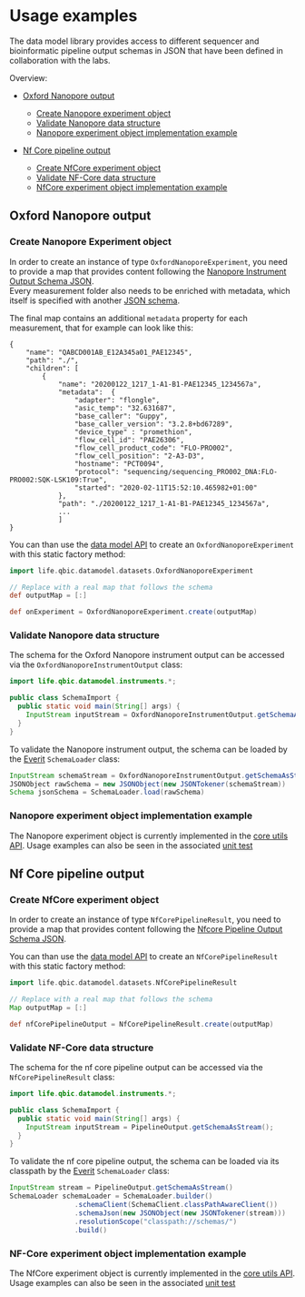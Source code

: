 # Usage examples

The data model library provides access to different sequencer and bioinformatic pipeline output schemas
in JSON that have been defined in collaboration with the labs.

Overview:

- [Oxford Nanopore output](#oxford-nanopore-output)

    * [Create Nanopore experiment object](#create-nanopore-experiment-object)
    * [Validate Nanopore data structure](#validate-nanopore-data-structure)
    * [Nanopore experiment object implementation example](#nanopore-experiment-object-implementation-example)
    
- [Nf Core pipeline output](#data-models)

    * [Create NfCore experiment object](#create-nfcore-experiment-object)
    * [Validate NF-Core data structure](#validate-nf-core-data-structure)
    * [NfCore experiment object implementation example](#nf-core-experiment-object-implementation-example)

## Oxford Nanopore output

### Create Nanopore Experiment object

In order to create an instance of type `OxfordNanoporeExperiment`, you need to provide a map that provides content following the [Nanopore Instrument Output Schema JSON](./src/main/resources/schemas/nanopore-instrument-output.schema.json).  
Every measurement folder also needs to be enriched with metadata, which itself is specified with another [JSON schema](../src/main/resources/schemas/ont-metadata.schema.json).

The final map contains an additional `metadata` property for each measurement, that for example can look like this:

```
{
    "name": "QABCD001AB_E12A345a01_PAE12345",
    "path": "./",
    "children": [
        {
            "name": "20200122_1217_1-A1-B1-PAE12345_1234567a",
            "metadata":  {
                "adapter": "flongle",
                "asic_temp": "32.631687",
                "base_caller": "Guppy",
                "base_caller_version": "3.2.8+bd67289",
                "device_type" : "promethion",
                "flow_cell_id": "PAE26306",
                "flow_cell_product_code": "FLO-PRO002",
                "flow_cell_position": "2-A3-D3",
                "hostname": "PCT0094",
                "protocol": "sequencing/sequencing_PRO002_DNA:FLO-PRO002:SQK-LSK109:True",
                "started": "2020-02-11T15:52:10.465982+01:00"
            },
            "path": "./20200122_1217_1-A1-B1-PAE12345_1234567a",
            ...
            ]
}
```

You can than use the [data model API](../src/main/groovy/life/qbic/datamodel/datasets/OxfordNanoporeExperiment.groovy) to create an `OxfordNanoporeExperiment` with this static factory method:

```groovy
import life.qbic.datamodel.datasets.OxfordNanoporeExperiment

// Replace with a real map that follows the schema
def outputMap = [:]

def onExperiment = OxfordNanoporeExperiment.create(outputMap)
```

### Validate Nanopore data structure

The schema for the Oxford Nanopore instrument output can be accessed via the
`OxfordNanoporeInstrumentOutput` class:

```JAVA
import life.qbic.datamodel.instruments.*;

public class SchemaImport {
  public static void main(String[] args) {
    InputStream inputStream = OxfordNanoporeInstrumentOutput.getSchemaAsStream();
  }
}
```

To validate the Nanopore instrument output, the schema can be loaded by the [Everit](https://github.com/everit-org/json-schema)
`SchemaLoader` class:

```java
InputStream schemaStream = OxfordNanoporeInstrumentOutput.getSchemaAsStream()
JSONObject rawSchema = new JSONObject(new JSONTokener(schemaStream))
Schema jsonSchema = SchemaLoader.load(rawSchema)
```

### Nanopore experiment object implementation example

The Nanopore experiment object is currently implemented in the [core utils API](../src/main/groovy/life/qbic/datamodel/datasets/datastructure/OxfordNanoporeExperimentSpec.groovy). 
Usage examples can also be seen in the associated [unit test](../src/test/groovy/life/qbic/datamodel/datasets/datastructure/OxfordNanoporeExperimentSpec.groovy)

## Nf Core pipeline output

### Create NfCore experiment object

In order to create an instance of type `NfCorePipelineResult`, you need to provide a map that provides content following the [Nfcore Pipeline Output Schema JSON](./src/main/resources/schemas/bioinformatics-analysis-result-set.schema.json).  

You can than use the [data model API](../src/main/groovy/life/qbic/datamodel/datasets/NfCorePipelineResult.groovy) to create an `NfCorePipelineResult` with this static factory method:

```groovy
import life.qbic.datamodel.datasets.NfCorePipelineResult

// Replace with a real map that follows the schema
Map outputMap = [:]

def nfCorePipelineOutput = NfCorePipelineResult.create(outputMap)
```

### Validate NF-Core data structure 

The schema for the nf core pipeline output can be accessed via the
`NfCorePipelineResult` class:

```JAVA
import life.qbic.datamodel.instruments.*;

public class SchemaImport {
  public static void main(String[] args) {
    InputStream inputStream = PipelineOutput.getSchemaAsStream();
  }
}
```

To validate the nf core pipeline output, the schema can be loaded via its classpath by the [Everit](https://github.com/everit-org/json-schema)
`SchemaLoader` class:

```java
InputStream stream = PipelineOutput.getSchemaAsStream()
SchemaLoader schemaLoader = SchemaLoader.builder()
                .schemaClient(SchemaClient.classPathAwareClient())
                .schemaJson(new JSONObject(new JSONTokener(stream)))
                .resolutionScope("classpath://schemas/")
                .build()
```

### NF-Core experiment object implementation example

The NfCore experiment object is currently implemented in the [core utils API](https://github.com/qbicsoftware/core-utils-lib/blob/master/src/main/groovy/life/qbic/utils/BioinformaticAnalysisParser.groovy). 
Usage examples can also be seen in the associated [unit test](../src/test/groovy/life/qbic/datamodel/datasets/datastructure/NfCorePipelineResultSpec.groovy)

